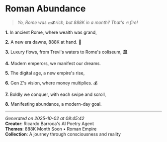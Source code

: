 # Roman Abundance

> *Yo, Rome was 💵💲 rich, but 888K in a month? That's 🔥 fire!*

**1.** In ancient Rome, where wealth was grand,


**2.** A new era dawns, 888K at hand. 🎯


**3.** Luxury flows, from Trevi's waters to Rome's coliseum, 🏛️


**4.** Modern emperors, we manifest our dreams.


**5.** The digital age, a new empire's rise,


**6.** Gen Z's vision, where money multiplies. 💰


**7.** Boldly we conquer, with each swipe and scroll,


**8.** Manifesting abundance, a modern-day goal.



---

*Generated on 2025-10-02 at 08:45:42*  
**Creator**: Ricardo Barroca's AI Poetry Agent  
**Themes**: 888K Month Soon • Roman Empire  
**Collection**: A journey through consciousness and reality